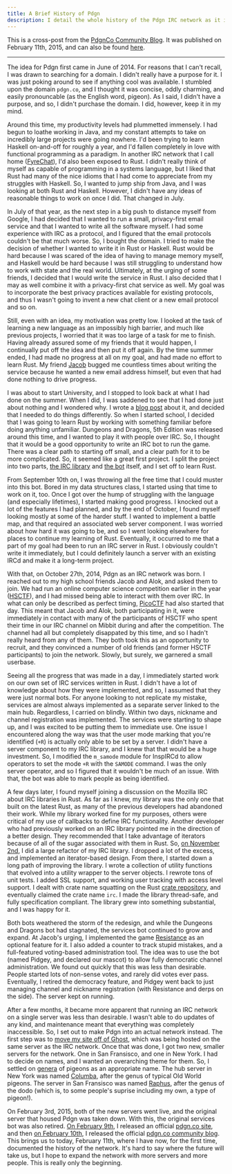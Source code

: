 ```yaml
---
title: A Brief History of Pdgn
description: I detail the whole history of the Pdgn IRC network as it is now.
---
```


This is a cross-post from the [PdgnCo Community Blog](http://blog.pdgn.co). It was published on
February 11th, 2015, and can also be found 
[here](http://blog.pdgn.co/general/2015/02/11/history-of-pdgn.html).

---------

The idea for Pdgn first came in June of 2014. For reasons that I can't recall, I was drawn to
searching for a domain. I didn't really have a purpose for it. I was just poking around to see if
anything cool was available. I stumbled upon the domain `pdgn.co`, and I thought it was concise,
oddly charming, and easily pronouncable (as the English word, pigeon). As I said, I didn't have a
purpose, and so, I didn't purchase the domain. I did, however, keep it in my mind.

Around this time, my productivity levels had plummetted immensely. I had begun to loathe working in
Java, and my constant attempts to take on incredibly large projects were going nowhere. I'd been
trying to learn Haskell on-and-off for roughly a year, and I'd fallen completely in love with
functional programming as a paradigm. In another IRC network that I call home
([FyreChat](http://www.fyrechat.net)), I'd also been exposed to Rust. I didn't really think of
myself as capable of programming in a systems language, but I liked that Rust had many of the nice
idioms that I had come to appreciate from my struggles with Haskell. So, I wanted to jump ship from
Java, and I was looking at both Rust and Haskell. However, I didn't have any ideas of reasonable
things to work on once I did. That changed in July.

In July of that year, as the next step in a big push to distance myself from Google, I had decided
that I wanted to run a small, privacy-first email service and that I wanted to write all the
software myself. I had some experience with IRC as a protocol, and I figured that the email
protocols couldn't be that much worse. So, I bought the domain. I tried to make the decision of
whether I wanted to write it in Rust or Haskell. Rust would be hard because I was scared of the
idea of having to manage memory myself, and Haskell would be hard because I was still struggling to
understand how to work with state and the real world. Ultimately, at the urging of some friends, I 
decided that I would write the service in Rust. I also decided that I may as well combine it with a
privacy-first chat service as well. My goal was to incorporate the best privacy practices available
for existing protocols, and thus I wasn't going to invent a new chat client or a new email protocol
and so on.

Still, even with an idea, my motivation was pretty low. I looked at the task of learning a new
language as an impossibly high barrier, and much like previous projects, I worried that it was too
large of a task for me to finish. Having already assured some of my friends that it would happen, I
continually put off the idea and then put it off again. By the time summer ended, I had made no
progress at all on my goal, and had made no effort to learn Rust. My friend 
[Jacob](http://www.jacobedelman.com) bugged me countless times about writing the service because he
wanted a new email address himself, but even that had done nothing to drive progress. 

I was about to start University, and I stopped to look back at what I had done on the summer. When
I did, I was saddened to see that I had done just about nothing and I wondered why. I wrote a 
[blog post](http://aaronweiss.us/posts/2014-08-26-summers-gone.html) about it, and decided that I
needed to do things differently. So when I started school, I decided that I was going to learn
Rust by working with something familiar before doing anything unfamiliar. Dungeons and Dragons, 5th
Edition was released around this time, and I wanted to play it with people over IRC. So, I thought
that it would be a good opportunity to write an IRC bot to run the game. There was a clear path to
starting off small, and a clear path for it to be more complicated. So, it seemed like a great
first project. I split the project into two parts, [the IRC library](https://github.com/aatxe/irc) 
and [the bot](https://github.com/aatxe/dnd) itself, and I set off to learn Rust.

From September 10th on, I was throwing all the free time that I could muster into this bot. Bored
in my data structures class, I started using that time to work on it, too. Once I got over the hump
of struggling with the language (and especially lifetimes), I started making good progress. I
knocked out a lot of the features I had planned, and by the end of October, I found myself looking
mostly at some of the harder stuff. I wanted to implement a battle map, and that required an
associated web server component. I was worried about how hard it was going to be, and so I went
looking elsewhere for places to continue my learning of Rust. Eventually, it occurred to me that a
part of my goal had been to run an IRC server in Rust. I obviously couldn't write it immediately,
but I could definitely launch a server with an existing IRCd and make it a long-term project. 

With that, on October 27th, 2014, Pdgn as an IRC network was born. I reached out to my high school
friends Jacob and Alok, and asked them to join. We had run an online computer science competition
earlier in the year ([HSCTF](http://hsctf.com)), and I had missed being able to interact with them
over IRC. In what can only be described as perfect timing, [PicoCTF](https://picoctf.com) had also
started that day. This meant that Jacob and Alok, both participating in it, were immediately in
contact with many of the participants of HSCTF who spent their time in our IRC channel on Mibbit
during and after the competition. The channel had all but completely disappated by this time, and
so I hadn't really heard from any of them. They both took this as an opportunity to recruit, and
they convinced a number of old friends (and former HSCTF participants) to join the network. Slowly,
but surely, we garnered a small userbase.

Seeing all the progress that was made in a day, I immediately started work on our own set of IRC
services written in Rust. I didn't have a lot of knowledge about how they were implemented, and so,
I assumed that they were just normal bots. For anyone looking to not replicate my mistake, services
are almost always implemented as a separate server linked to the main hub. Regardless, I carried on
blindly. Within two days, nickname and channel registration was implemented. The services were
starting to shape up, and I was excited to be putting them to immediate use. One issue I
encountered along the way was that the user mode marking that you're identified (`+R`) is actually
only able to be set by a server. I didn't have a server component to my IRC library, and I knew
that that would be a huge investment. So, I modified the `m_samode` module for InspIRCd to allow
operators to set the mode `+R` with the `SAMODE` command. I was the only server operator, and so I
figured that it wouldn't be much of an issue. With that, the bot was able to mark people as being
identified.

A few days later, I found myself joining a discussion on the Mozilla IRC about IRC libraries in 
Rust. As far as I knew, my library was the only one that built on the latest Rust, as many of the
previous developers had abandoned their work. While my library worked fine for my purposes, others
were critical of my use of callbacks to define IRC functionality. Another developer who had 
previously worked on an IRC library pointed me in the direction of a better design. They
recommended that I take advantage of iterators because of all of the sugar associated with them in
Rust. So, 
[on November 2nd](https://github.com/aatxe/irc/tree/91aa5bcc6f5a2380bb2348274432b34d86b03ace), I 
did a large refactor of my IRC library. I dropped a lot of the excess, and implemented an
iterator-based design. From there, I started down a long path of improving the library. I wrote a
collection of utility functions that evolved into a utility wrapper to the server objects. I
rewrote tons of unit tests. I added SSL support, and working user tracking with access level
support. I dealt with crate name squatting on the Rust [crate repository](https://crates.io), and
eventually claimed the crate name `irc`. I made the library thread-safe, and fully specification
compliant. The library grew into something substantial, and I was happy for it.

Both bots weathered the storm of the redesign, and while the Dungeons and Dragons bot had 
stagnated, the services bot continued to grow and expand. At Jacob's urging, I implemented the game
[Resistance](https://en.wikipedia.org/wiki/The_Resistance_(game)) as an optional feature for it. I
also added a counter to track stupid mistakes, and a full-featured voting-based administration
tool. The idea was to use the bot (named Pidgey, and declared our mascot) to allow fully democratic
channel administration. We found out quickly that this was less than desirable. People started lots
of non-sense votes, and rarely did votes ever pass. Eventually, I retired the democracy feature,
and Pidgey went back to just managing channel and nickname registration (with Resistance and derps
on the side). The server kept on running.

After a few months, it became more apparent that running an IRC network on a single server was less
than desirable. I wasn't able to do updates of any kind, and maintenance meant that everything was
completely inaccessible. So, I set out to make Pdgn into an actual network instead. The first step
was to [move my site off of Ghost](http://aaronweiss.us/posts/2015-02-03-going-static.html), which 
was being hosted on the same server as the IRC network. Once that was done, I got two new, smaller
servers for the network. One in San Fransisco, and one in New York. I had to decide on names, and
I wanted an overarching theme for them. So, I settled on 
[genera](http://dictionary.reference.com/browse/genus) of pigeons as an appropriate name. The
hub server in New York was named [Columba](https://en.wikipedia.org/wiki/Columba_(genus)), after
the genus of typical Old World pigeons. The server in San Fransisco was named 
[Raphus](https://en.wikipedia.org/wiki/Dodo), after the genus of the dodo (which is, to some
people's suprise including my own, a type of pigeon!). 


On February 3rd, 2015, both of the new servers went live, and the original server that housed Pdgn 
was taken down. With this, the original services bot was also retired. 
[On February 9th](https://github.com/Pdgn/site/tree/fa533c0f976470211ca41f689c45001dd270ee67), I 
released an official [pdgn.co site](http://pdgn.co), and then 
[on February 10th](https://github.com/Pdgn/blog/tree/919e50226dd6e68e69ef85dda4c6ce73e72a6075), I
released the official [pdgn.co community blog](http://blog.pdgn.co). This brings us to today,
February 11th, where I have now, for the first time, documented the history of the network. It's
hard to say where the future will take us, but I hope to expand the network with more servers and
more people. This is really only the beginning.
